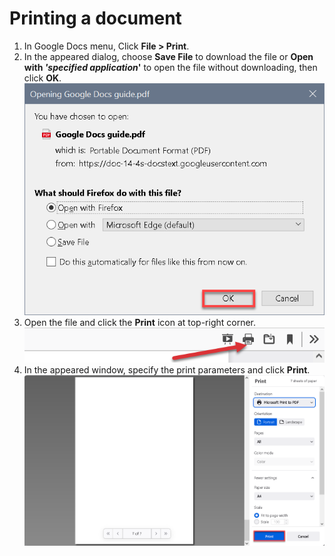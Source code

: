 # Printing a document

1. In Google Docs menu, Click **File > Print**.
2. In the appeared dialog, choose **Save File** to download the file or **Open with _'specified application_'** to open the file without downloading, then click **OK**. ![printing scr1](img/printing1.png)
3. Open the file and click the **Print** icon at top-right corner.
![printing scr1](img/printing2.png)
4. In the appeared window, specify the print parameters and click **Print**.  ![printing scr1](img/printing3.png)
